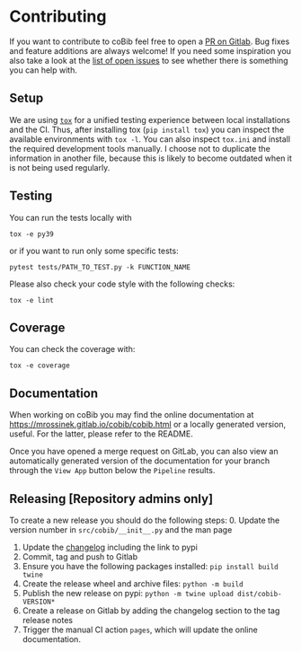 # Contributing
If you want to contribute to coBib feel free to open a [PR on Gitlab](https://gitlab.com/mrossinek/cobib/-/merge_requests).
Bug fixes and feature additions are always welcome!
If you need some inspiration you also take a look at the [list of open issues](https://gitlab.com/mrossinek/cobib/-/issues) to see whether there is something you can help with.

## Setup
We are using [`tox`](https://tox.readthedocs.io/en/latest/index.html) for a unified testing experience between local installations and the CI.
Thus, after installing tox (`pip install tox`) you can inspect the available environments with `tox -l`.
You can also inspect `tox.ini` and install the required development tools manually.
I choose not to duplicate the information in another file, because this is likely to become outdated when it is not being used regularly.

## Testing
You can run the tests locally with
```
tox -e py39
```
or if you want to run only some specific tests:
```
pytest tests/PATH_TO_TEST.py -k FUNCTION_NAME
```
Please also check your code style with the following checks:
```
tox -e lint
```

## Coverage
You can check the coverage with:
```
tox -e coverage
```

## Documentation
When working on coBib you may find the online documentation at https://mrossinek.gitlab.io/cobib/cobib.html or a locally generated version, useful.
For the latter, please refer to the README.

Once you have opened a merge request on GitLab, you can also view an automatically generated version of the documentation for your branch through the `View App` button below the `Pipeline` results.

## Releasing [Repository admins only]
To create a new release you should do the following steps:
0. Update the version number in `src/cobib/__init__.py` and the man page
1. Update the [changelog](CHANGELOG.md) including the link to pypi
2. Commit, tag and push to Gitlab
3. Ensure you have the following packages installed: `pip install build twine`
4. Create the release wheel and archive files: `python -m build`
5. Publish the new release on pypi: `python -m twine upload dist/cobib-VERSION*`
6. Create a release on Gitlab by adding the changelog section to the tag release notes
7. Trigger the manual CI action `pages`, which will update the online documentation.
